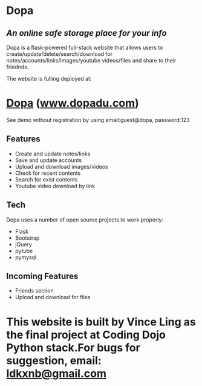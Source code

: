 # Dopa
## _An online safe storage place for your info_

Dopa is a flask-powered full-stack website that allows users to create/update/delete/search/download
for notes/accounts/links/images/youtube videos/files and share to their friednds.

The website is fulling deployed at:

# [Dopa](https://breakdance.github.io/breakdance/) (www.dopadu.com)

See demo without registration by using email:guest@dopa, password:123

## Features

- Create and update notes/links 
- Save and update accounts 
- Upload and download images/videos 
- Check for recent contents
- Search for exist contents
- Youtube video download by link


## Tech

Dopa uses a number of open source projects to work properly:

- Flask
- Bootstrap
- jQuery
- pytube
- pymysql

## Incoming Features

- Friends section
- Upload and download for files


# This website is built by Vince Ling as the final project at Coding Dojo Python stack.For bugs for suggestion, email: ldkxnb@gmail.com
